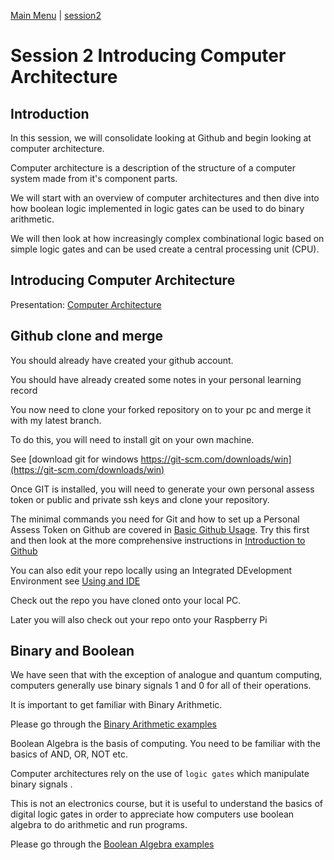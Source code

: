 [Main Menu](../../sessions/README.md) | [session2](../session2/) 

# Session 2 Introducing Computer Architecture

## Introduction

In this session, we will consolidate looking at Github and begin looking at computer architecture.

Computer architecture is a description of the structure of a computer system made from it's component parts.

We will start with an overview of computer architectures and then dive into how boolean logic implemented in logic gates can be used to do binary arithmetic. 

We will then look at how increasingly complex combinational logic based on simple logic gates and can be used create a central processing unit (CPU). 

## Introducing Computer Architecture

Presentation: [Computer Architecture](../session2/docs/com304-foundation-computer-Architecture-1.0.pdf)


## Github clone and merge

You should already have created your github account.

You should have already created some notes in your personal learning record

You now need to clone your forked repository on to your pc and merge it with my latest branch.

To do this, you will need to install git on your own machine. 

See [download git for windows https://git-scm.com/downloads/win](https://git-scm.com/downloads/win)

Once GIT is installed, you will need to generate your own personal assess token or public and private ssh keys and clone your repository.

The minimal commands you need for Git and how to set up a Personal Assess Token on Github are covered in [Basic Github Usage](../../../main/veryBasicGithub.md).
Try this first and then look at the more comprehensive instructions in [Introduction to Github](../../../main/introductionToGitHub.md) 

You can also edit your repo locally using an Integrated DEvelopment Environment see [Using and IDE](../../../main/usingAnIDE.md)

Check out the repo you have cloned onto your local PC.

Later you will also check out your repo onto your Raspberry Pi

## Binary and Boolean 

We have seen that with the exception of analogue and quantum computing, computers generally use binary signals 1 and 0 for all of their operations.

It is important to get familiar with Binary Arithmetic. 

Please go through the [Binary Arithmetic examples](../session2/docs/binaryArithmetic.md)

Boolean Algebra is the basis of computing. 
You need to be familiar with the basics of AND, OR, NOT etc.

Computer architectures rely on the use of `logic gates` which manipulate binary signals .

This is not an electronics course, but it is useful to understand the basics of digital logic gates in order to appreciate how computers use boolean algebra to do arithmetic and run programs.

Please go through the [Boolean Algebra examples](../session2/docs/booleanAlgebraAndLogicGates.md)
 
